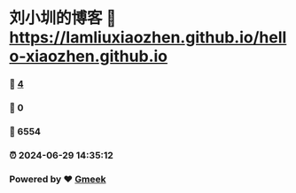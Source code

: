 # 刘小圳的博客 :link: https://Iamliuxiaozhen.github.io/hello-xiaozhen.github.io 
### :page_facing_up: [4](https://Iamliuxiaozhen.github.io/hello-xiaozhen.github.io/tag.html) 
### :speech_balloon: 0 
### :hibiscus: 6554 
### :alarm_clock: 2024-06-29 14:35:12 
### Powered by :heart: [Gmeek](https://github.com/Meekdai/Gmeek)
